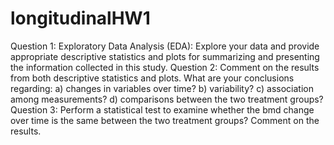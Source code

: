 # longitudinalHW1

Question 1: Exploratory Data Analysis (EDA): Explore your data and provide appropriate descriptive
statistics and plots for summarizing and presenting the information collected in this study.
Question 2: Comment on the results from both descriptive statistics and plots. What are your
conclusions regarding:
a) changes in variables over time?
b) variability?
c) association among measurements?
d) comparisons between the two treatment groups?
Question 3: Perform a statistical test to examine whether the bmd change over time is the same
between the two treatment groups? Comment on the results.
